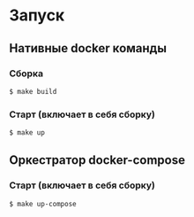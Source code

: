 # Запуск

## Нативные docker команды
### Сборка

```bash
$ make build
```
### Старт (включает в себя сборку)

```bash
$ make up
```

## Оркестратор docker-compose
### Старт (включает в себя сборку)

```bash
$ make up-compose
```
